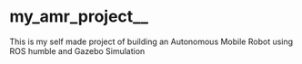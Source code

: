 # my_amr_project__
This is my self made project of building an Autonomous Mobile Robot using ROS humble and Gazebo Simulation
